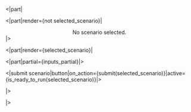 <|part|

<|part|render={not selected_scenario}|
<center> No scenario selected. </center>
|>

<|part|render={selected_scenario}|

<|part|partial={inputs_partial}|>

<|submit scenario|button|on_action={submit(selected_scenario)}|active={is_ready_to_run(selected_scenario)}|>

|>

|>
